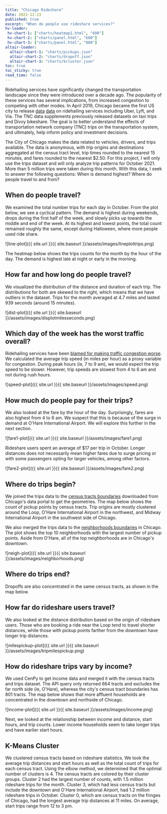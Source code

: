 ```yaml
---
title: "Chicago Rideshare"
date: 2021-12-23
published: true
excerpt: "When do people use rideshare services?"
hv-loader:
 hv-chart-1: ["charts/heatmap1.html", "600"]
 hv-chart-2: ["charts/panel.html", "600"]
 hv-chart-3: ["charts/panel.html", "800"]  
altair-loader:
  altair-chart-1: "charts/pickups.json"
  altair-chart-2: "charts/dropoff.json"
  altair-chart-3: "charts/kcluster.json"
toc: true
toc_sticky: true
read_time: false
---
```


Ridehailing services have significantly changed the transportation landscape since they were introduced over a decade ago. The popularity of these services has several implications, from increased congestion to competing with other modes. In April 2019, Chicago became the first US city to release [data] [data] on ridehailing services including Uber, Lyft, and Via. The TNC data supplements previously released datasets on taxi trips and Divvy bikeshare. The goal is to better understand the effects of transportation network company (TNC) trips on the transportation system, and ultimately, help inform policy and investment decisions. 

The City of Chicago makes the data related to vehicles, drivers, and trips available. The data is anonymous, with trip origins and destinations aggregated at the census tract level, trip times rounded to the nearest 15 minutes, and fares rounded to the nearest $2.50. For this project, I will only use the trips dataset and will only analyze trip patterns for October 2021. More than 5 million trips were taken during this month. With this data, I seek to answer the following questions: When is demand highest? Where do people travel to and from? 

[data]: https://data.cityofchicago.org/Transportation/Transportation-Network-Providers-Trips/m6dm-c72p

## When do people travel?
We examined the total number trips for each day in October. From the plot below, we see a cyclical pattern. The demand is highest during weekends, drops during the first half of the week, and slowly picks up towards the middle and end of the week. At its highest and lowest points, the total count remained roughly the same, except during Halloween, where more people used ride share. 

![line-plot]({{ site.url }}{{ site.baseurl }}/assets/images/lineplottrips.png)

The heatmap below shows the trips counts for the month by the hour of the day. The demand is highest late at night or early in the morning. 
<div id="hv-chart-1"></div>

## How far and how long do people travel?
We visualized the distribution of the distance and duration of each trip. The distributions for both are skewed to the right, which means that we have outliers in the dataset. Trips for the month averaged at 4.7 miles and lasted 939 seconds (around 15 minutes).

![dist-plot]({{ site.url }}{{ site.baseurl }}/assets/images/displotmilesseconds.png)

## Which day of the week has the worst traffic overall?
Ridehailing services have been [blamed for making traffic congestion worse]. We calculated the average trip speed (in miles per hour) as a proxy variable for congestion. During peak hours (ie, 7 to 9 am), we would expect the trip speed to be slower. However, trip speeds are slowest from 4 to 6 am and not during rush hours. 

![speed-plot]({{ site.url }}{{ site.baseurl }}/assets/images/speed.png)

[blamed for making traffic congestion worse]: https://www.cmap.illinois.gov/documents/10180/844024/03.16_18_Whats+making+traffic+worse+in+Chicago+Signs+point+to+Uber+Lyft_CRAINS.pdf/143a4c91-bbae-04b3-2359-d03118159b7e

## How much do people pay for their trips?
We also looked at the fare by the hour of the day. Surprisingly, fares are also highest from 4 to 6 am. We suspect that this is because of the surge in demand at O'Hare International Airport. We will explore this further in the next section.

![fare1-plot]({{ site.url }}{{ site.baseurl }}/assets/images/fare1.png)

Rideshare users spent an average of $17 per trip in October. Longer distances does not necessarily mean higher fares due to surge pricing or with some passengers opting for larger vehicles, among other factors. 

![fare2-plot]({{ site.url }}{{ site.baseurl }}/assets/images/fare2.png)

## Where do trips begin?
We joined the trips data to the [census tracts boundaries] downloaded from Chicago's data portal to get the geometries. The map below shows the count of pickup points by census tracts. Trip origins are mostly clustered around the Loop, O'Hare International Airport in the northwest, and Midway International Airport in the southwest side of Chicago. 

[census tracts boundaries]: https://data.cityofchicago.org/Facilities-Geographic-Boundaries/Boundaries-Census-Tracts-2010/5jrd-6zik

<div id="altair-chart-1"></div>

We also merged the trips data to the [neighborhoods boundaries] in Chicago. The plot shows the top 10 neighborhoods with the largest number of pickup points. Aside from O'Hare, all of the top neighborhoods are in Chicago's downtown. 

[neighborhoods boundaries]: https://data.cityofchicago.org/Facilities-Geographic-Boundaries/Boundaries-Neighborhoods/bbvz-uum9

![neigh-plot]({{ site.url }}{{ site.baseurl }}/assets/images/neighborhoods.png)

## Where do trips end?
Dropoffs are also concentrated in the same census tracts, as shown in the map below.

<div id="altair-chart-2"></div>

## How far do rideshare users travel?
We also looked at the distance distribution based on the origin of rideshare users. Those who are booking a ride near the Loop tend to travel shorter distances, while those with pickup points farther from the downtown have longer trip distances.

![milespickup-plot]({{ site.url }}{{ site.baseurl }}/assets/images/tripmilespickup.png)

## How do rideshare trips vary by income?

We used CenPy to get income data and merged it with the census tracts and trips dataset. The API query only returned 664 tracts and excludes the far north side (ie, O'Hare), whereas the city's census tract boundaries has 801 tracts. The map below shows that more affluent households are concentrated in the downtown and northside of Chicago. 

![income-plot]({{ site.url }}{{ site.baseurl }}/assets/images/income.png)

Next, we looked at the relationship between income and distance, start hours, and trip counts. Lower income households seem to take longer trips and have earlier start hours.

<div id="hv-chart-3"></div>

## K-Means Cluster

We clustered census tracts based on rideshare statistics. We took the average trip distances and start hours as well as the total count of trips for each census tract. Using the elbow method, we determined that the optimal number of clusters is 4. The census tracts are colored by their cluster groups. Cluster 2 had the largest number of counts, with 1.5 million rideshare trips for the month. Cluster 3, which had less census tracts but include the downtown and O'Hare International Airport, had 1.2 million rideshare trips in October. Cluster 0, which are census tracts on the fringes of Chicago, had the longest average trip distances at 11 miles. On average, start trips range from 12 to 3 pm. 

<div id="altair-chart-3"></div>
